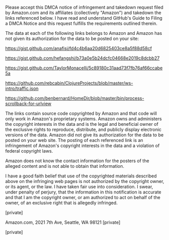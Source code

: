 Please accept this DMCA notice of infringement and takedown request filed by Amazon.com and its affiliates (collectively "Amazon") and takedown the links referenced below. I have read and understand GitHub's Guide to Filing a DMCA Notice and this request fulfills the requirements outlined therein.

The data at each of the following links belongs to Amazon and Amazon has not given its authorization for the data to be posted on your site:

https://gist.github.com/anafisi/fd4c4b6aa20d6825403ce8a5f88d58cf

https://gist.github.com/hefangshi/b73a0e5b24dcfc04668e2019c8dcbb27

https://gist.github.com/TaylorMonacelli/5c89180c31aad73f7fb76af66ccabe5a

https://github.com/rebcabin/ClojureProjects/blob/master/ws-intro/traffic.json

https://github.com/benbernard/HomeDir/blob/master/bin/process-scrollback-for-urlview

The links contain source code copyrighted by Amazon and that code will only work in Amazon's proprietary systems. Amazon owns and administers the copyright interests in the data and is the legal and beneficial owner of the exclusive rights to reproduce, distribute, and publicly display electronic versions of the data. Amazon did not give its authorization for the data to be posted on your web site. The posting of each referenced link is an infringement of Amazon's copyright interests in the data and a violation of federal copyright laws.

Amazon does not know the contact information for the posters of the alleged content and is not able to obtain that information.

I have a good faith belief that use of the copyrighted materials described above on the infringing web pages is not authorized by the copyright owner, or its agent, or the law. I have taken fair use into consideration. I swear, under penalty of perjury, that the information in this notification is accurate and that I am the copyright owner, or am authorized to act on behalf of the owner, of an exclusive right that is allegedly infringed.

[private]

Amazon.com, 2021 7th Ave, Seattle, WA 98121 [private]  

[private]  

